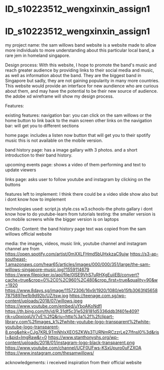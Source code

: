 # ID_s10223512_wengxinxin_assign1
# ID_s10223512_wengxinxin_assign1
my project name: 
the sam willows band website is a website made to allow more individuals to more understanding about this particular local band, a rare jem in homeland singapore. 

Design process:
 With this website, I hope to promote the band's music and reach greater audience by providing links to their social media and music, as well as information about the band. They are the biggest band in Singapore but sadly, they are not gaining popularity in many more countries. This website would provide an interface for new aundience who are curious about them, and may have the potential to be their new source of audience.
 the adobe xd wireframe will show my design process.
 
 Features:

existing features:
 navigation bar: you can click on the sam willows or the home button to link back to the main screen
    other links on the navigation bar: will get you to different sections

home page: 
includes a listen now button that will get you to their spotify music
this is not available on the mobile version.

band history page:
has a image gallary with 3 photos. and a short introduction to their band history.

upcoming events page:
shows a video of them performing
and text to update viewers

links page:
asks user to follow youtube and instagram by clicking on the buttons

features left to implement:
I think there could be a video slide show also but i dont know how to implement

technologies used:
script.js
style.css
w3.schools-the photo gallary i dont know how to do
youtube-learn from tutorials
testing:
the smaller version is on mobile screens
while the bigger version is on laptops

Credits:
Content:
the band history page text was copied from the sam willows official website

media:
the images, videos, music link, youtube channel and instagram channel are from
https://open.spotify.com/artist/0mXXLFHmd5bUHxkzaC9ujw
https://s3-ap-southeast-1.amazonaws.com/hear65/articles/images/000/000/351/large/the-sam-willows-singapore-music.jpg?1559114679
https://www.filepicker.io/api/file/0lSE9VhS7uRHXgEuiiEB/convert?cache=true&crop=0%2C0%2C960%2C480&crop_first=true&quality=90&w=1920
https://www.8days.sg/image/11572306/16x9/1920/1080/eb15fb3063f456587875897ee1b9d92b/UZ/tsw.jpg
https://teenage.com.sg/wp-content/uploads/2018/07/willows.jpeg
https://www.youtube.com/embed/uYboAKoNdfI
https://th.bing.com/th/id/R.31df5c31e528181d5336ddb3f401e409?rik=u0pxioqUV7vE%2fQ&riu=http%3a%2f%2fclipart-library.com%2fimages_k%2fwhite-youtube-logo-transparent%2fwhite-youtube-logo-transparent-8.png&ehk=CJg7KRL9TmNhlxXEOSZKWs3TURNmRCzzrLe27IfnsI0%3d&risl=&pid=ImgRaw&r=0
https://www.stanthonyshs.org/wp-content/uploads/2018/01/instagram-logo-black-transparent.png
https://www.youtube.com/channel/UCF0UFws-KSxUpuro0uFZXOA
https://www.instagram.com/thesamwillows/

acknowledgements:
i received inspiration from their official website

